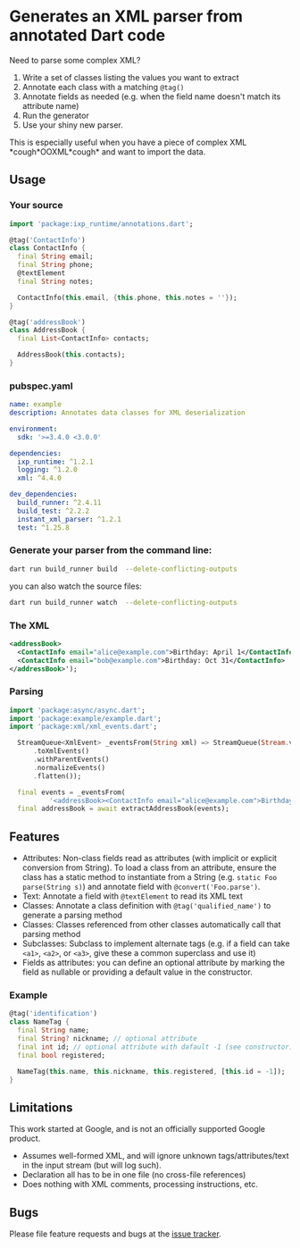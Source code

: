 # Generates an XML parser from annotated Dart code

Need to parse some complex XML?

1. Write a set of classes listing the values you want to extract
2. Annotate each class with a matching ```@tag()```
3. Annotate fields as needed (e.g. when the field name doesn't match its attribute name)
4. Run the generator
5. Use your shiny new parser.

This is especially useful when you have a piece of complex XML \*cough\*OOXML\*cough\* and want to import the data.

## Usage

### Your source

```dart
import 'package:ixp_runtime/annotations.dart';

@tag('ContactInfo')
class ContactInfo {
  final String email;
  final String phone;
  @textElement
  final String notes;

  ContactInfo(this.email, {this.phone, this.notes = ''});
}

@tag('addressBook')
class AddressBook {
  final List<ContactInfo> contacts;

  AddressBook(this.contacts);
}
```

### pubspec.yaml

```yaml
name: example
description: Annotates data classes for XML deserialization

environment:
  sdk: '>=3.4.0 <3.0.0'

dependencies:
  ixp_runtime: ^1.2.1
  logging: ^1.2.0
  xml: ^4.4.0

dev_dependencies:
  build_runner: ^2.4.11
  build_test: ^2.2.2
  instant_xml_parser: ^1.2.1
  test: ^1.25.8
```

### Generate your parser from the command line:

```sh
dart run build_runner build  --delete-conflicting-outputs
```
you can also watch the source files:

```sh
dart run build_runner watch  --delete-conflicting-outputs
```

### The XML

```xml
<addressBook>
  <ContactInfo email="alice@example.com">Birthday: April 1</ContactInfo>
  <ContactInfo email="bob@example.com">Birthday: Oct 31</ContactInfo>
</addressBook>');
```

### Parsing

```dart
import 'package:async/async.dart';
import 'package:example/example.dart';
import 'package:xml/xml_events.dart';

  StreamQueue<XmlEvent> _eventsFrom(String xml) => StreamQueue(Stream.value(xml)
      .toXmlEvents()
      .withParentEvents()
      .normalizeEvents()
      .flatten());

  final events = _eventsFrom(
          '<addressBook><ContactInfo email="alice@example.com">Birthday: April 1</ContactInfo><ContactInfo email="bob@example.com">Birthday: Oct 31</ContactInfo></addressBook>');
  final addressBook = await extractAddressBook(events);
```

## Features

* Attributes: Non-class fields read as attributes (with implicit or explicit conversion from String). To load a class from an attribute, ensure the class has a static method to instantiate from a String (e.g. ```static Foo parse(String s)```) and annotate field with ```@convert('Foo.parse')```.
* Text: Annotate a field with ```@textElement``` to read its XML text
* Classes: Annotate a class definition with ```@tag('qualified_name')``` to generate a parsing method
* Classes: Classes referenced from other classes automatically call that parsing method
* Subclasses: Subclass to implement alternate tags (e.g. if a field can take ```<a1>```, ```<a2>```, or ```<a3>```, give these a common superclass and use it)
* Fields as attributes: you can define an optional attribute by marking the field as nullable or providing a default value in the constructor.

### Example

```dart
@tag('identification')
class NameTag {
  final String name;
  final String? nickname; // optional attribute
  final int id; // optional attribute with dafault -1 (see constructor)
  final bool registered;

  NameTag(this.name, this.nickname, this.registered, [this.id = -1]);
}
```

## Limitations

This work started at Google, and is not an officially supported Google product.

* Assumes well-formed XML, and will ignore unknown tags/attributes/text in the input
  stream (but will log such).
* Declaration all has to be in one file (no cross-file references)
* Does nothing with XML comments, processing instructions, etc.

## Bugs

Please file feature requests and bugs at the [issue tracker][tracker].

[tracker]: https://github.com/sarahec/instant_xml_parser/issues

